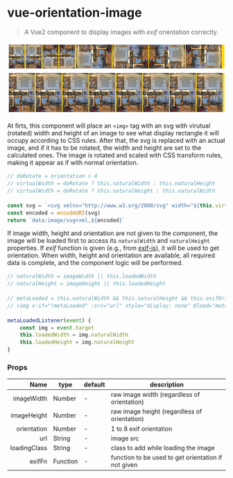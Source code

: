 # vue-orientation-image
> A Vue2 component to display images with _exif_ orientation correctly.

![orientation-image](banner.png)

At firts, this component will place an `<img>` tag with an svg with virutual
(rotated) width and height of an image to see what display rectangle it will
occupy according to CSS rules. After that, the svg is replaced with an actual
image, and if it has to be rotated, the width and height are set to the
calculated ones. The image is rotated and scaled with CSS transform rules,
making it appear as if with normal orientation.

```js
// doRotate = orientation > 4
// virtualWidth = doRotate ? this.naturalWidth : this.naturalHeight
// virtualWidth = doRotate ? this.naturalHeight : this.naturalWidth

const svg = `<svg xmlns="http://www.w3.org/2000/svg" width="${this.virtualWidth}" height="${this.virtualHeight}" />`
const encoded = encodeURI(svg)
return `data:image/svg+xml,${encoded}`
```

If image width, height and orientation are not given to the component, the
image will be loaded first to access its `naturalWidth` and `naturalHeight`
properties. If _exif_ function is given (e.g., from
[exif-js](https://github.com/exif-js/exif-js)), it will be used to get
orientation. When width, height and orientation are available, all required
data is complete, and the component logic will be performed.

```js
// naturalWidth = imageWidth || this.loadedWidth
// naturalHeight = imageHeight || this.loadedHeight

// metaLoaded = this.naturalWidth && this.naturalHeight && this.exifOrientation
// <img v-if="!metaLoaded" :src="url" style="display: none" @load="metaLoadedListener">

metaLoadedListener(event) {
    const img = event.target
    this.loadedWidth = img.naturalWidth
    this.loadedHeight = img.naturalHeight
}
```

### Props
Name | type | default | description
---:| --- | ---| ---
imageWidth | Number | - | raw image width (regardless of orientation)
imageHeight | Number | - | raw image height (regardless of orientation)
orientation | Number | - | 1 to 8 exif orientation
url | String | - | image src
loadingClass | String | - | class to add while loading the image
exifFn | Function | - | function to be used to get orientation if not given


